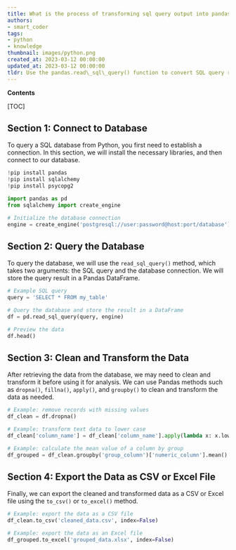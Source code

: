 ```yaml
---
title: What is the process of transforming sql query output into pandas data structure?
authors:
- smart_coder
tags:
- python
- knowledge
thumbnail: images/python.png
created_at: 2023-03-12 00:00:00
updated_at: 2023-03-12 00:00:00
tldr: Use the pandas.read\_sql\_query() function to convert SQL query result to pandas data structure.
---
```


**Contents**

[TOC]

## Section 1: Connect to Database

To query a SQL database from Python, you first need to establish a connection. In this section, we will install the necessary libraries, and then connect to our database.

```python
!pip install pandas
!pip install sqlalchemy
!pip install psycopg2

import pandas as pd
from sqlalchemy import create_engine

# Initialize the database connection
engine = create_engine('postgresql://user:password@host:port/database')
```
## Section 2: Query the Database

To query the database, we will use the `read_sql_query()` method, which takes two arguments: the SQL query and the database connection. We will store the query result in a Pandas DataFrame.

```python
# Example SQL query
query = 'SELECT * FROM my_table'

# Query the database and store the result in a DataFrame
df = pd.read_sql_query(query, engine)

# Preview the data
df.head()
```

## Section 3: Clean and Transform the Data

After retrieving the data from the database, we may need to clean and transform it before using it for analysis. We can use Pandas methods such as `dropna()`, `fillna()`, `apply()`, and `groupby()` to clean and transform the data as needed.

``` python
# Example: remove records with missing values
df_clean = df.dropna()

# Example: transform text data to lower case
df_clean['column_name'] = df_clean['column_name'].apply(lambda x: x.lower())

# Example: calculate the mean value of a column by group
df_grouped = df_clean.groupby('group_column')['numeric_column'].mean()
```

## Section 4: Export the Data as CSV or Excel File

Finally, we can export the cleaned and transformed data as a CSV or Excel file using the `to_csv()` or `to_excel()` method.

``` python
# Example: export the data as a CSV file
df_clean.to_csv('cleaned_data.csv', index=False)

# Example: export the data as an Excel file
df_grouped.to_excel('grouped_data.xlsx', index=False)
```
